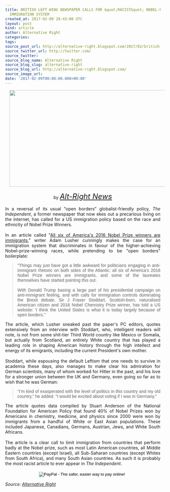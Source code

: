 ```yaml
---
title: BRITISH LEFT-WING NEWSPAPER CALLS FOR &quot;RACIST&quot; NOBEL-PRIZE-BASED
  IMMIGRATION SYSTEM
created_at: 2017-02-09 20:43:00 UTC
layout: post
kind: article
author: Alternative Right
categories: 
tags: 
source_post_url: http://alternative-right.blogspot.com/2017/02/british-left-wing-newspaper-calls-for.html
source_twitter_url: http://twitter.com/
source_twitter: 
source_blog_name: Alternative Right
source_blog_slug: alternative-right
source_blog_url: http://alternative-right.blogspot.com/
source_image_url: 
date: '2017-02-09T00:00:00.000+00:00'
---
```

<div dir="ltr" style="text-align: left;" trbidi="on"><div class="separator" style="clear: both; text-align: center;"><a href="https://4.bp.blogspot.com/-vFv4O81VCgg/WJzRs751CTI/AAAAAAAAVLk/-kgcQW2PAiQ-a3YuyBdGaeJ2O8uQUWPJgCLcB/s1600/aa0b6993ca92cb69bd71e1e0a57d7e60.jpg" imageanchor="1" style="margin-left: 1em; margin-right: 1em;"><img border="0" height="313" src="https://4.bp.blogspot.com/-vFv4O81VCgg/WJzRs751CTI/AAAAAAAAVLk/-kgcQW2PAiQ-a3YuyBdGaeJ2O8uQUWPJgCLcB/s400/aa0b6993ca92cb69bd71e1e0a57d7e60.jpg" width="550" /></a></div><div style="text-align: center;"><br /></div><div style="text-align: center;">by <span style="font-size: x-large;"><i><a href="http://alt-right-news.blogspot.com/" target="_blank">Alt-Right News</a></i></span></div><br /><div style="text-align: justify;">In a reversal of its usual "open borders" globalist-friendly policy, <i>The Independent</i>, a former newspaper that now ekes out a precarious living on the internet, has called for a US immigration policy based on the race and ethnicity of Nobel Prize Winners. <br /><br /><a name='more'></a>In an article called "<a href="http://www.independent.co.uk/news/world/americas/nobel-prize-winners-immigrants-us-donald-trump-brexit-immigration-racism-post-referendum-racism-a7355406.html" target="_blank">All six of America's 2016 Nobel Prize winners are immigrants</a>," writer Adam Lusher cunningly makes the case for an immigration system that discriminates in favour of the higher-achieving Nobel-prize-winning races, while pretending to be "open borders" boilerplate:</div><blockquote class="tr_bq" style="text-align: justify;"><span style="font-family: &quot;verdana&quot; , sans-serif;">"Things may just have got a little awkward for politicians engaging in anti-immigrant rhetoric on both sides of the Atlantic: all six of America’s 2016 Nobel Prize winners are immigrants, and some of the laureates themselves have started pointing this out. <br /><br />With Donald Trump basing a large part of his presidential campaign on anti-immigrant feeling, and with calls for immigration controls dominating the Brexit debate, Sir J Fraser Stoddart, Scottish-born, naturalised American citizen and 2016 Nobel Chemistry Prize winner, has told a US website: 'I think the United States is what it is today largely because of open borders."</span></blockquote><div style="text-align: justify;">The article, which Lusher sneaked past the paper's PC editors, quotes extensively from an interview with Stoddart, who, intelligent readers will note, is not from some shit-tier Third World country like Mexico or Somalia, but actually from Scotland, an entirely White country that has played a leading role in shaping American history through the high intellect and energy of its emigrants, including the current President's own mother.&nbsp;</div><div style="text-align: justify;"><br /></div><div style="text-align: justify;">Stoddart, while espousing the default Leftism that one needs to survive in academia these days, also manages to make clear his admiration for German scientists, many of whom worked for Hitler in the past, and his love for a stronger union between the UK and Germany, even going so far as to wish that he was German:</div><div style="text-align: justify;"><blockquote class="tr_bq"><span style="font-family: &quot;verdana&quot; , sans-serif;">"I’m kind of exasperated with the level of politics in this country and my old country," he added. "I would be excited about voting if I was in Germany."</span></blockquote></div><div style="text-align: justify;">The article quotes data compiled by Stuart Anderson of the National Foundation for American Policy that found 40% of Nobel Prizes won by Americans in chemistry, medicine, and physics since 2000 were won by immigrants from a handful of White or East Asian populations. These included Japanese, Canadians, Germans, Austrian, Jews, and White South Africans.</div><div style="text-align: justify;"><br /></div><div style="text-align: justify;">The article is a clear call to limit immigration from countries that perform badly at the Nobel prize, such as most Latin American countries, all Middle Eastern countries (except Israel), all Sub-Saharan countries (except Whites from South Africa), and many South Asian countries. As such it is probably the most racist article to ever appear in <i>The Independent</i>.<br /><br /><form action="https://www.paypal.com/cgi-bin/webscr" method="post" style="text-align: justify;" target="_top"><div style="text-align: center;"><span style="font-family: inherit;"><input alt="PayPal - The safer, easier way to pay online!" border="0" name="submit" src="https://www.paypalobjects.com/en_US/i/btn/btn_donateCC_LG.gif" type="image" />&nbsp;<img alt="" border="0" height="1" src="https://www.paypalobjects.com/en_US/i/scr/pixel.gif" width="1" /></span></div></form></div></div><img src="http://feeds.feedburner.com/~r/blogspot/SBfLZ/~4/FhtDkhD06SE" height="1" width="1" alt=""/><div class="">
    <i>Source: <a href="http://alternative-right.blogspot.com/">Alternative Right</a></i>
</div>
